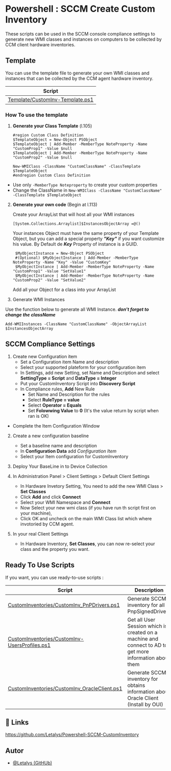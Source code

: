 
# Powershell : SCCM Create Custom Inventory

These scripts can be used in the SCCM console compliance settings to generate new WMI classes and instances on computers to be collected by CCM client hardware inventories.

## Template 

You can use the template file to generate your own WMI classes and instances that can be collected by the CCM agent hardware inventory.

| Script    |
|-----------|
| [Template/CustomInv-Template.ps1](./Template/CustomInv-Template.ps1) |

### How To use the template

1. **Generate your Class Template** (l.105)
    
    ```
    #region Custom Class Definition
    $TemplateObject = New-Object PSObject
    $TemplateObject | Add-Member -MemberType NoteProperty -Name "CustomProp1" -Value $null
    $TemplateObject | Add-Member -MemberType NoteProperty -Name "CustomProp2" -Value $null

    New-WMIClass -ClassName "CustomClassName" -ClassTemplate $TemplateObject
    #endregion Custom Class Definition
    ```
- Use only `-MemberType Noteproperty` to create your custom properties
- Change the ClassName in `New-WMIClass -ClassName "CustomClassName" -ClassTemplate $TemplateObject`

2. **Generate your own code** (Begin at l.113)

   Create your ArrayList that will host all your WMI instances
   ```
   [System.Collections.Arraylist]$InstancesObjectArray =@()
   ```

   Your instances Object must have the same property of your Template Object, but you can add a special property ***"Key"*** if you want customize his value. By Default de ***Key*** Property of instance is a GUID.

   ```
    $MyObjectInstance = New-Object PSObject
    #(Optional) $MyObjectInstance | Add-Member -MemberType NoteProperty -Name "Key" -Value "CustomKey"
    $MyObjectInstance | Add-Member -MemberType NoteProperty -Name "CustomProp1" -Value "SetValue1"
    $MyObjectInstance | Add-Member -MemberType NoteProperty -Name "CustomProp2" -Value "SetValue2"
   ```
   Add all your Object for a class into your ArrayList


3. Generate WMI Instances

Use the function below to generate all WMI Instance. 
***don't forget to change the className***

```
Add-WMIInstances -ClassName "CustomClassName" -ObjectArrayList $InstancesObjectArray
```




## SCCM Compliance Settings

1. Create new Configuration item
    - Set a Configuration item Name and description
    - Select your supported plateform for your configuration item
    - In Settings, add new Setting, set Name and Description and select **SettingType = Script** and **DataType = Integer**
    - Put your CustomInventory Script into **Discovery Script**
    - In Compliance rules, **Add** New Rule
        - Set Name and Description for the rules
        - Select **RuleType = value**
        - Select **Operator = Equals**
        - Set **Folowwing Value** to **0** (It's the value return by script when ran is OK)
- Complete the Item Configuration Window

2. Create a new configuration baseline
    - Set a baseline name and description
    - In **Configuration Data** add *Configuration Item*
    - Select your Item configuration for CustomInventory

3. Deploy Your BaseLine in to Device Collection

4. In Administration Panel > Client Settings > Default Client Settings
    - In Hardware Invetory Setting, You need to add the new WMI Class > **Set Classes**
    - Click **Add** and click **Connect**
    - Select your WMI Namespace and **Connect**
    - Now Select your new wmi class (if you have run th script first on your machine),
    - Click OK and uncheck on the main WMI Class list which where invotoried by CCM agent.

5. In your real Client Settings
    - In Hardware Inventory, **Set Classes**, you can now re-select your class and the property you want.

    

## Ready To Use Scripts

If you want, you can use ready-to-use scripts :

|Script|Description|
|-|-|
|[CustomInventories/CustomInv_PnPDrivers.ps1](./CustomInventories/CustomInv_PnPDrivers.ps1)| Generate SCCM inventory for all PnpSignedDrivers |
|[CustomInventories/CustomInv-UsersProfiles.ps1](./CustomInventories/CustomInv-UsersProfiles.ps1)| Get all User Session which is created on a machine and connect to AD to get more information about them |
|[CustomInventories/CustomInv_OracleClient.ps1](./CustomInventories/CustomInv_OracleClient.ps1)| Generate SCCM inventory for obtains information about Oracle Client (Install by OUI) |




## 🔗 Links
https://github.com/Letalys/Powershell-SCCM-CustomInventory


## Autor
- [@Letalys (GitHUb)](https://www.github.com/Letalys)
